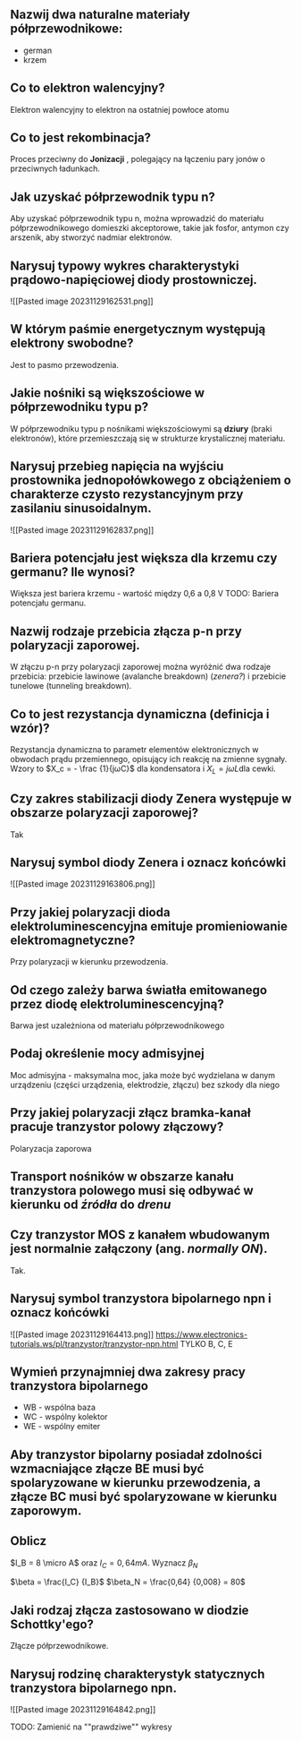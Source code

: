 ## Nazwij dwa naturalne materiały półprzewodnikowe:
- german
- krzem

## Co to elektron walencyjny?
Elektron walencyjny to elektron na ostatniej powłoce atomu

## Co to jest rekombinacja?
Proces przeciwny do **Jonizacji** , polegający na łączeniu pary jonów o przeciwnych ładunkach.

## Jak uzyskać półprzewodnik typu n?
Aby uzyskać półprzewodnik typu n, można wprowadzić do materiału półprzewodnikowego domieszki akceptorowe, takie jak fosfor, antymon czy arszenik, aby stworzyć nadmiar elektronów.

## Narysuj typowy wykres charakterystyki prądowo-napięciowej diody prostowniczej.

![[Pasted image 20231129162531.png]]

## W którym paśmie energetycznym występują elektrony swobodne?
Jest to pasmo przewodzenia.
## Jakie nośniki są większościowe w półprzewodniku typu p?
W półprzewodniku typu p nośnikami większościowymi są **dziury** (braki elektronów), które przemieszczają się w strukturze krystalicznej materiału.

## Narysuj przebieg napięcia na wyjściu prostownika jednopołówkowego z obciążeniem o charakterze czysto rezystancyjnym przy zasilaniu sinusoidalnym.
![[Pasted image 20231129162837.png]]

## Bariera potencjału jest większa dla krzemu czy germanu? Ile wynosi?
Większa jest bariera krzemu - wartość między 0,6 a 0,8 V
TODO: Bariera potencjału germanu.

## Nazwij rodzaje przebicia złącza p-n przy polaryzacji zaporowej.

W złączu p-n przy polaryzacji zaporowej można wyróżnić dwa rodzaje przebicia: przebicie lawinowe (avalanche breakdown) (*zenera?*) i przebicie tunelowe (tunneling breakdown).


## Co to jest rezystancja dynamiczna (definicja i wzór)?

Rezystancja dynamiczna to parametr elementów elektronicznych w obwodach prądu przemiennego, opisujący ich reakcję na zmienne sygnały. Wzory to $X_c = - \frac {1}{jωC}$  dla kondensatora i $X_L=jωL​$ dla cewki.


## Czy zakres stabilizacji diody Zenera występuje w obszarze polaryzacji zaporowej?
Tak

## Narysuj symbol diody Zenera i oznacz końcówki
![[Pasted image 20231129163806.png]]

## Przy jakiej polaryzacji dioda elektroluminescencyjna emituje promieniowanie elektromagnetyczne?
Przy polaryzacji w kierunku przewodzenia.

## Od czego zależy barwa światła emitowanego przez diodę elektroluminescencyjną?
Barwa jest uzależniona od materiału półprzewodnikowego


## Podaj określenie mocy admisyjnej
Moc admisyjna - maksymalna moc, jaka może być wydzielana w danym urządzeniu (części urządzenia, elektrodzie, złączu) bez szkody dla niego
## Przy jakiej polaryzacji złącz bramka-kanał pracuje tranzystor polowy złączowy?
Polaryzacja zaporowa

## Transport nośników w obszarze kanału tranzystora polowego musi się odbywać w kierunku od *źródła* do *drenu*

## Czy tranzystor MOS z kanałem wbudowanym jest normalnie załączony (ang. *normally ON*).
Tak.

## Narysuj symbol tranzystora bipolarnego npn i oznacz końcówki
![[Pasted image 20231129164413.png]]
https://www.electronics-tutorials.ws/pl/tranzystor/tranzystor-npn.html TYLKO B, C, E

## Wymień przynajmniej dwa zakresy pracy tranzystora bipolarnego
- WB - wspólna baza
- WC - wspólny kolektor
- WE - wspólny emiter

## Aby tranzystor bipolarny posiadał zdolności wzmacniające złącze BE musi być spolaryzowane w kierunku przewodzenia, a złącze BC musi być spolaryzowane w kierunku zaporowym.

## Oblicz
$I_B = 8 \micro A$ oraz $I_C = 0,64 mA$. Wyznacz $\beta_N$  

$\beta = \frac{I_C} {I_B}$
$\beta_N = \frac{0,64} {0,008} = 80$
## Jaki rodzaj złącza zastosowano w diodzie Schottky'ego?
Złącze półprzewodnikowe.

## Narysuj rodzinę charakterystyk statycznych tranzystora bipolarnego npn.

![[Pasted image 20231129164842.png]]


TODO: Zamienić na ""prawdziwe"" wykresy




































